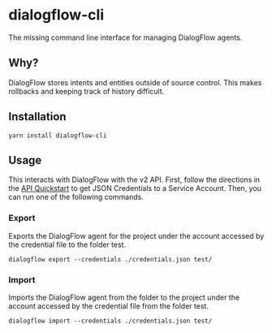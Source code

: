 # dialogflow-cli

The missing command line interface for managing DialogFlow agents.

## Why?

DialogFlow stores intents and entities outside of source control. This makes
rollbacks and keeping track of history difficult.

## Installation

    yarn install dialogflow-cli

## Usage

This interacts with DialogFlow with the v2 API. First, follow the directions in
the [API Quickstart][quickstart] to get JSON Credentials to a Service Account.
Then, you can run one of the following commands.

### Export

Exports the DialogFlow agent for the project under the account accessed by the
credential file to the folder test.

    dialogflow export --credentials ./credentials.json test/

### Import

Imports the DialogFlow agent from the folder to the project under the account
accessed by the credential file from the folder test.

    dialogflow import --credentials ./credentials.json test/

[quickstart]: https://github.com/dialogflow/dialogflow-nodejs-client-v2#quickstart
